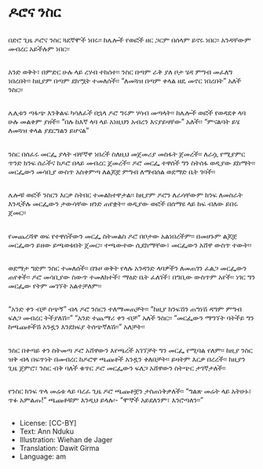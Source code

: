 # ዶሮና ንስር

##
በድሮ ጊዜ ዶሮና ንስር ጓደኛሞች ነበሩ፡፡ ከሌሎች የወፎች ዘር ጋርም በሰላም ይኖሩ ነበር፡፡ አንዳቸውም መብረር አይችሉም ነበር፡፡

##
አንድ ወቅት፣ በምድር ሁሉ ላይ ረሃብ ተከሰተ፡፡ ንስር በጣም ራቅ ያለ ቦታ ሄዳ ምግብ መፈለግ ነበረበት፡፡ ከዚያም በጣም ደክሟት ተመለሰች፡፡ “ለመጓዝ በጣም ቀላል ዘዴ መኖር ነበረበት” አለች ንስር፡፡

##
ሌሊቱን ጣፋጭ እንቅልፍ ካሳለፈች በኋላ ዶሮ ግሩም ሃሳብ መጣላት፡፡ ከሌሎች ወፎች የወዳደቀ ላባ ሁሉ መልቀም ያዘች፡፡ “በሉ ከእኛ ላባ ላይ አነዚህን አብረን እናያይዛቸው” አለች፡፡ “ምናልባት ይሄ ለመጓዝ ቀላል ያደርግልን ይሆናል”

##
ንስር በሰፈሩ መርፌ ያላት ብቸኛዋ ነበረች ስለዚህ መጀመሪያ መስፋት ጀመረች፡፡ ለራሷ የሚያምር ጥንድ ክንፍ ሰራችና ከዶሮ በላይ መብረር ጀመረች፡፡ ዶሮ መርፌ ተዋሰች ግን ስትሰፋ ወዲያው ደከማት፡፡ መርፌውን መሳቢያ ውስጥ አስቀምጣ ለልጆቿ ምግብ ለማብሰል ወደማድ ቤት ገባች፡፡

##
ሌሎቹ ወፎች ንስርን እርቃ ስትበር ተመልክተዋታል፡፡ ከዚያም ዶሮን ለራሳቸውም ክንፍ ለመስራት እንዲችሉ መርፌውን ታውሳቸው ዘንድ ጠየቋት፡፡ ወዲያው ወፎች በሰማዩ ላይ ከፍ ብለው ይበሩ ጀመር፡፡

##
የመጨረሻዋ ወፍ የተዋሰችውን መርፌ ስትመልስ ዶሮ በቦታው አልነበረችም፡፡ በመሆኑም ልጆቿ መርፌውን ይዘው ይጫወቱበት ጀመር፡፡ ተጫውተው ሲደክማቸው፣ መርፌውን አሸዋ ውስጥ ተውት፡፡

##
ወደማታ ግድም ንስር ተመለሰች፡፡ በጉዞ ወቅት የላሉ አንዳንድ ላባዎችን ለመጠገን ፈልጋ መርፌውን ጠየቀች፡፡ ዶሮ መሳቢያው ስውጥ ተመለከተች፣ ማዕድ ቤት ፈለገች፣ በግቢው ውስጥም አየች፡፡ ነገር ግን መርፌው የትም መገኘት አልተቻለም፡፡

##
“አንድ ቀን ብቻ ስጭኝ” ብላ ዶሮ ንስርን ተለማመጠቻት፡፡ “ከዚያ ክንፍሽን ጠግነሽ ዳግም ምግብ ፍለጋ መብረር ትችያለሽ፡፡” “አንድ  ተጨማሪ ቀን ብቻ” አለች ንስር፡፡ “መርፌውን ማግኘት ባትችይ ግን ከጫጩቶችሽ አንዷን እንደክፍያ ትሰጭኛለሽ፡፡” አለቻት፡፡

##
ንስር በቀጣይ ቀን ስትመጣ ዶሮ አሸዋውን እየጫረች አገኘቻት ግን መርፌ የሚባል የለም፡፡ ከዚያ ንስር ዝቅ ብላ በፍጥነት በመብረር ከዶሮዋ ጫጩቶች አንዷን ቀለበቻት፡፡ ይዛትም እርቃ በረረች፡፡ ከዚያን ጊዜ ጀምሮ፣ ንስር ብቅ ባለች ቁጥር ዶሮ መርፌውን ፍለጋ አሸዋውን ስትጭር ታገኛታለች፡፡

##
የንስር ክንፍ ጥላ መሬቱ ላይ ባረፈ ጊዜ ዶሮ ጫጩቶቿን ታስጠነቅቃለች፡፡ “ግልጽ መሬት ላይ አትሁኑ፣ ጥፉ አምልጡ!” ጫጩቶቹም እንዲህ ይላሉ፡- “ሞኞች አይደለንም፣ እንሮጣለን፡፡”

##
* License: [CC-BY]
* Text: Ann Nduku
* Illustration: Wiehan de Jager
* Translation: Dawit Girma
* Language: am
